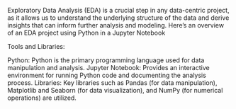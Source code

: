 Exploratory Data Analysis (EDA) is a crucial step in any data-centric project, as it allows us to understand the underlying structure of the data and derive insights that can inform further analysis and modeling. Here’s an overview of an EDA project using Python in a Jupyter Notebook

Tools and Libraries:

Python: Python is the primary programming language used for data manipulation and analysis. Jupyter Notebook: Provides an interactive environment for running Python code and documenting the analysis process.
Libraries: Key libraries such as Pandas (for data manipulation), Matplotlib and Seaborn (for data visualization), and NumPy (for numerical operations) are utilized.
